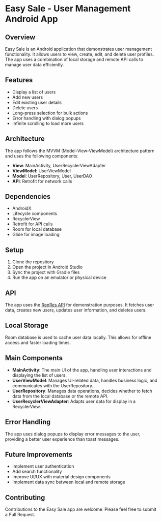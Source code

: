 # Easy Sale - User Management Android App

## Overview

Easy Sale is an Android application that demonstrates user management functionality. It allows users to view, create, edit, and delete user profiles. The app uses a combination of local storage and remote API calls to manage user data efficiently.

## Features

- Display a list of users
- Add new users
- Edit existing user details
- Delete users
- Long-press selection for bulk actions
- Error handling with dialog popups
- Infinite scrolling to load more users

## Architecture

The app follows the MVVM (Model-View-ViewModel) architecture pattern and uses the following components:

- **View**: MainActivity, UserRecyclerViewAdapter
- **ViewModel**: UserViewModel
- **Model**: UserRepository, User, UserDAO
- **API**: Retrofit for network calls

## Dependencies

- AndroidX
- Lifecycle components
- RecyclerView
- Retrofit for API calls
- Room for local database
- Glide for image loading

## Setup

1. Clone the repository
2. Open the project in Android Studio
3. Sync the project with Gradle files
4. Run the app on an emulator or physical device

## API

The app uses the [ReqRes API](https://reqres.in/) for demonstration purposes. It fetches user data, creates new users, updates user information, and deletes users.

## Local Storage

Room database is used to cache user data locally. This allows for offline access and faster loading times.

## Main Components

- **MainActivity**: The main UI of the app, handling user interactions and displaying the list of users.
- **UserViewModel**: Manages UI-related data, handles business logic, and communicates with the UserRepository.
- **UserRepository**: Manages data operations, decides whether to fetch data from the local database or the remote API.
- **UserRecyclerViewAdapter**: Adapts user data for display in a RecyclerView.

## Error Handling

The app uses dialog popups to display error messages to the user, providing a better user experience than toast messages.

## Future Improvements

- Implement user authentication
- Add search functionality
- Improve UI/UX with material design components
- Implement data sync between local and remote storage

## Contributing

Contributions to the Easy Sale app are welcome. Please feel free to submit a Pull Request.
